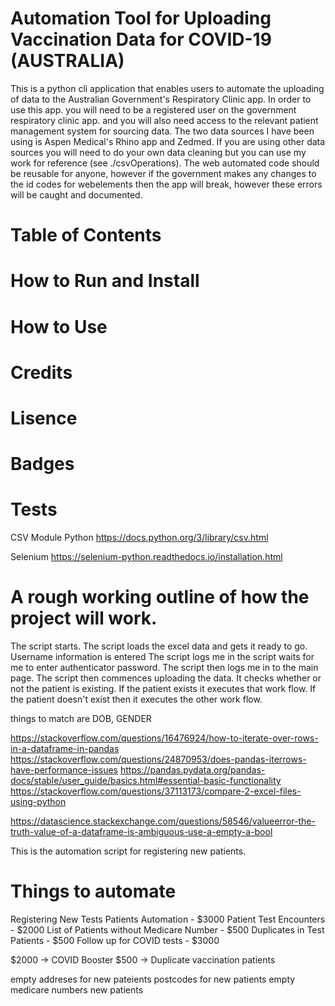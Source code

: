 # Automation Tool for Uploading Vaccination Data for COVID-19 (AUSTRALIA)
This is a python cli application that enables users to automate the uploading of data to the Australian Government's Respiratory Clinic app. 
In order to use this app. you will need to be a registered user on the government respiratory clinic app. and you will also need access to the relevant patient
management system for sourcing data. The two data sources I have been using is Aspen Medical's Rhino app and Zedmed. If you are using other data sources you will 
need to do your own data cleaning but you can use my work for reference (see ./csvOperations). 
The web automated code should be reusable for anyone, however if the government makes any changes to the id codes for webelements then the app will break, however these errors
will be caught and documented. 


# Table of Contents 

# How to Run and Install

# How to Use

# Credits

# Lisence 

# Badges

# Tests 



CSV Module Python 
https://docs.python.org/3/library/csv.html

Selenium 
https://selenium-python.readthedocs.io/installation.html


# A rough working outline of how the project will work. 
The script starts. 
The script loads the excel data and gets it ready to go. 
Username information is entered
The script logs me in 
the script waits for me to enter authenticator password. 
The script then logs me in to the main page. 
The script then commences uploading the data. 
It checks whether or not the patient is existing. If the patient exists it executes that work flow. 
If the patient doesn't exist then it executes the other work flow. 

things to match are DOB, GENDER

https://stackoverflow.com/questions/16476924/how-to-iterate-over-rows-in-a-dataframe-in-pandas
https://stackoverflow.com/questions/24870953/does-pandas-iterrows-have-performance-issues
https://pandas.pydata.org/pandas-docs/stable/user_guide/basics.html#essential-basic-functionality
https://stackoverflow.com/questions/37113173/compare-2-excel-files-using-python

https://datascience.stackexchange.com/questions/58546/valueerror-the-truth-value-of-a-dataframe-is-ambiguous-use-a-empty-a-bool



This is the automation script for registering new patients. 

# Things to automate
Registering New Tests Patients Automation - $3000
Patient Test Encounters	 - $2000
List of Patients without Medicare Number - $500
Duplicates in Test Patients - $500
Follow up for COVID tests - $3000


$2000 -> COVID Booster
$500 -> Duplicate vaccination patients



empty addreses for new pateients
postcodes for new patients
empty medicare numbers new patients
